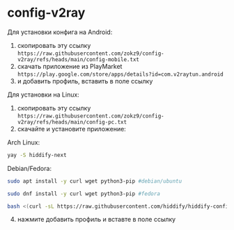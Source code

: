 # config-v2ray
Для установки конфига на Android:
1. скопировать эту ссылку ```https://raw.githubusercontent.com/zokz9/config-v2ray/refs/heads/main/config-mobile.txt```
3. скачать приложение из PlayMarket ```https://play.google.com/store/apps/details?id=com.v2raytun.android```
4. и добавить профиль, вставить в поле ссылку

Для установки на Linux:
1. скопировать эту ссылку ```https://raw.githubusercontent.com/zokz9/config-v2ray/refs/heads/main/config-pc.txt```
3. скачайте и установите приложение:

Arch Linux:
```bash
yay -S hiddify-next
```
Debian/Fedora:
```bash
sudo apt install -y curl wget python3-pip #debian/ubuntu
```
```bash
sudo dnf install -y curl wget python3-pip #fedora
```
```bash
bash <(curl -sL https://raw.githubusercontent.com/hiddify/hiddify-config/main/common/download_install.sh)
```
4. нажмите добавить профиль и вставте в поле ссылку
